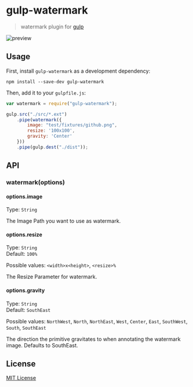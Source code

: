 # gulp-watermark

> watermark plugin for [gulp](https://github.com/wearefractal/gulp)

![preview](https://cloud.githubusercontent.com/assets/1150412/6130144/9f58aef4-b186-11e4-96b4-44bc0a1837f8.jpg)

## Usage

First, install `gulp-watermark` as a development dependency:

```shell
npm install --save-dev gulp-watermark
```

Then, add it to your `gulpfile.js`:

```javascript
var watermark = require("gulp-watermark");

gulp.src("./src/*.ext")
	.pipe(watermark({
		image: "test/fixtures/github.png",
        resize: '100x100',
        gravity: 'Center'
	}))
	.pipe(gulp.dest("./dist"));
```

## API

### watermark(options)

#### options.image
Type: `String`  

The Image Path you want to use as watermark.

#### options.resize

Type: `String`<br>
Default: `100%`

Possible values: `<width>x<height>`, `<resize>%`

The Resize Parameter for watermark.

#### options.gravity

Type: `String`<br> 
Default: `SouthEast`

Possible values: `NorthWest`, `North`, `NorthEast`, `West`, `Center`, `East`, `SouthWest`, `South`, `SouthEast`

The direction the primitive gravitates to when annotating the watermark image. Defaults to SouthEast.

## License

[MIT License](http://en.wikipedia.org/wiki/MIT_License)

